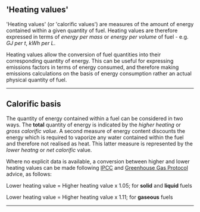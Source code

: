 ## 'Heating values'

'Heating values' (or 'calorific values') are measures of the amount of
energy contained within a given quantity of fuel. Heating values are
therefore expressed in terms of *energy per mass* or *energy per volume*
of fuel - e.g. *GJ per t*, *kWh per L*.

Heating values allow the conversion of fuel quantities into their
corresponding quantity of energy. This can be useful for expressing
emissions factors in terms of energy consumed, and therefore making
emissions calculations on the basis of energy consumption rather an
actual physical quantity of fuel.

-----

## Calorific basis

The quantity of energy contained within a fuel can be considered in two
ways. The **total** quantity of energy is indicated by the *higher
heating* or *gross calorific value*. A second measure of energy content
discounts the energy which is required to vaporize any water contained
within the fuel and therefore not realised as heat. This latter measure
is represented by the *lower heatng* or *net calorific* value.

Where no explicit data is available, a conversion between higher and
lower heating values can be made following [IPCC](IPCC) and [Greenhouse
Gas Protocol](Greenhouse_Gas_Protocol) advice, as follows:

Lower heating value = Higher heating value x 1.05; for **solid** and
**liquid** fuels

Lower heating value = Higher heating value x 1.11; for **gaseous** fuels

-----
